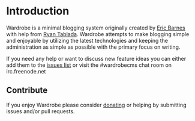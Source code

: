 # Introduction

Wardrobe is a minimal blogging system originally created by [Eric Barnes](https://github.com/ericbarnes) with help from [Ryan Tablada](https://github.com/rtablada). Wardrobe attempts to make blogging simple and enjoyable by utilizing the latest technologies and keeping the administration as simple as possible with the primary focus on writing.

If you need any help or want to discuss new feature ideas you can either add them to the [issues list](https://github.com/ericbarnes/wardrobe/issues) or visit the #wardrobecms chat room on irc.freenode.net

## Contribute

If you enjoy Wardrobe please consider [donating](https://www.gittip.com/ericlbarnes/) or helping by submitting issues and/or pull requests.


